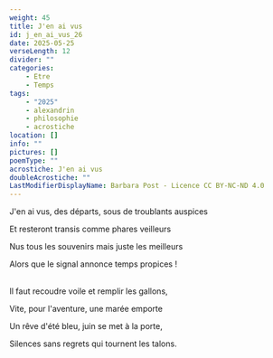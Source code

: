```yaml
---
weight: 45
title: J'en ai vus
id: j_en_ai_vus_26
date: 2025-05-25
verseLength: 12
divider: ""
categories:
    - Etre
    - Temps
tags:
    - "2025"
    - alexandrin
    - philosophie
    - acrostiche
location: []
info: ""
pictures: []
poemType: ""
acrostiche: J'en ai vus
doubleAcrostiche: ""
LastModifierDisplayName: Barbara Post - Licence CC BY-NC-ND 4.0
---
```

J'en ai vus, des départs, sous de troublants auspices

Et resteront transis comme phares veilleurs

Nus tous les souvenirs mais juste les meilleurs

Alors que le signal annonce temps propices !

 \
Il faut recoudre voile et remplir les gallons,

Vite, pour l'aventure, une marée emporte

Un rêve d'été bleu, juin se met à la porte,

Silences sans regrets qui tournent les talons.
